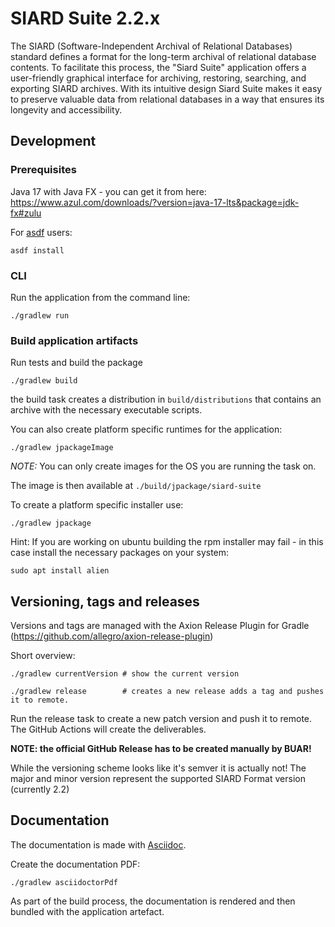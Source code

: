 # SIARD Suite 2.2.x

The SIARD (Software-Independent Archival of Relational Databases) standard defines a format for the long-term archival
of relational database contents. To facilitate this process, the "Siard Suite" application offers a user-friendly
graphical interface for archiving, restoring, searching, and exporting SIARD archives. With its intuitive design Siard
Suite makes it easy to preserve valuable data from relational databases in a way that ensures its longevity and
accessibility.

## Development

### Prerequisites

Java 17 with Java FX - you can get it from here: https://www.azul.com/downloads/?version=java-17-lts&package=jdk-fx#zulu

For [asdf](https://asdf-vm.com/) users:

```shell
asdf install
```

### CLI

Run the application from the command line:

```shell
./gradlew run
```

### Build application artifacts

Run tests and build the package

```shell
./gradlew build
```

the build task creates a distribution in `build/distributions` that contains an archive with the necessary executable
scripts.

You can also create platform specific runtimes for the application:

```shell
./gradlew jpackageImage
```

_NOTE:_ You can only create images for the OS you are running the task on.

The image is then available at `./build/jpackage/siard-suite`

To create a platform specific installer use:

```shell
./gradlew jpackage
```

Hint: If you are working on ubuntu building the rpm installer may fail - in this case install the necessary packages on
your system:

```shell
sudo apt install alien
```

## Versioning, tags and releases

Versions and tags are managed with the Axion Release Plugin for Gradle (https://github.com/allegro/axion-release-plugin)

Short overview:

```shell
./gradlew currentVersion # show the current version

./gradlew release        # creates a new release adds a tag and pushes it to remote.
```

Run the release task to create a new patch version and push it to remote. The GitHub Actions will create the
deliverables.

__NOTE: the official GitHub Release has to be created manually by BUAR!__

While the versioning scheme looks like it's semver it is actually not! The major and minor version represent the
supported SIARD Format version (currently 2.2)

## Documentation

The documentation is made with  [Asciidoc]( https://asciidoctor.org/).

Create the documentation PDF:

```shell
./gradlew asciidoctorPdf
```

As part of the build process, the documentation is rendered and then bundled with the application artefact.


